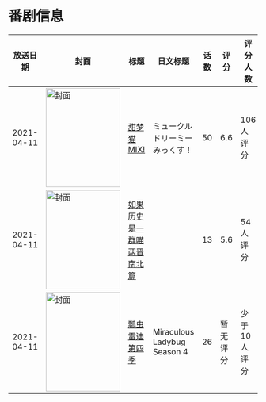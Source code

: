 # 番剧信息

|放送日期|封面|标题|日文标题|话数|评分|评分人数|
|---|---|---|---|---|---|---|
|2021-04-11|<img src="//lain.bgm.tv/pic/cover/c/6c/f2/321387_f07r8.jpg" alt="封面" style="width:150px;height:200px;object-fit:cover;">|[甜梦猫 MIX!](https://bangumi.tv/subject/321387)|ミュークルドリーミー みっくす！|50|6.6|106人评分|
|2021-04-11|<img src="//lain.bgm.tv/pic/cover/c/2e/f5/323874_h0rOo.jpg" alt="封面" style="width:150px;height:200px;object-fit:cover;">|[如果历史是一群喵 两晋南北篇](https://bangumi.tv/subject/323874)||13|5.6|54人评分|
|2021-04-11|<img src="//lain.bgm.tv/pic/cover/c/a6/6e/337810_PgVpI.jpg" alt="封面" style="width:150px;height:200px;object-fit:cover;">|[瓢虫雷迪 第四季](https://bangumi.tv/subject/337810)|Miraculous Ladybug Season 4|26|暂无评分|少于10人评分|

